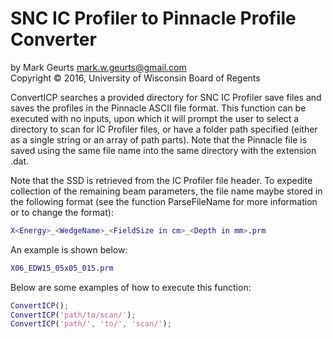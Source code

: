 # SNC IC Profiler to Pinnacle Profile Converter

by Mark Geurts <mark.w.geurts@gmail.com>
<br>Copyright &copy; 2016, University of Wisconsin Board of Regents

ConvertICP searches a provided directory for SNC IC Profiler save files and saves the profiles in the Pinnacle ASCII file format. This function can be executed with no inputs, upon which it will prompt the user to select a directory to scan for IC Profiler files, or have a folder path specified (either as a single string or an array of path parts). Note that the Pinnacle file is saved using the same file name into the same directory with the extension .dat.

Note that the SSD is retrieved from the IC Profiler file header. To expedite collection of the remaining beam parameters, the file name maybe stored in the following format (see the function ParseFileName for more information or to change the format):

```matlab
X<Energy>_<WedgeName>_<FieldSize in cm>_<Depth in mm>.prm
```

An example is shown below:

```matlab
X06_EDW15_05x05_015.prm
```

Below are some examples of how to execute this function:

```matlab
ConvertICP();
ConvertICP('path/to/scan/');
ConvertICP('path/', 'to/', 'scan/');
```
